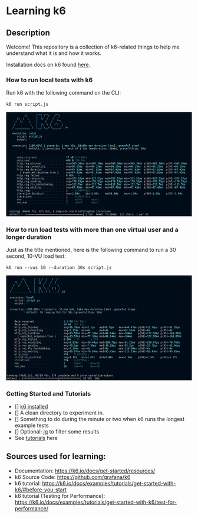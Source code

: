 # Learning k6

## Description

Welcome! This repository is a collection of k6-related things to help me understand what it is and how it works.

Installation docs on k6 found [here](https://github.com/abenipa3/learning-k6#sources-used-for-learning). 

### How to run local tests with k6
Run k6 with the following command on the CLI:
```
k6 run script.js
```
![Alt text](./imgs/image-1.png)
### How to run load tests with more than one virtual user and a longer duration
Just as the title mentioned, here is the following command to run a 30 second, 10-VU load test:
```
k6 run --vus 10 --duration 30s script.js
```
![Alt text](./imgs/image.png)

### Getting Started and Tutorials
- []  [k6 installed](https://k6.io/docs/get-started/installation)
- []  A clean directory to experiment in.
- []  Something to do during the minute or two when k6 runs the longest example tests
- []  Optional: [jq](https://stedolan.github.io/jq/) to filter some results
- See [tutorials](https://k6.io/docs/examples/tutorials/get-started-with-k6/test-for-performance/) here

## Sources used for learning:

- Documentation: https://k6.io/docs/get-started/resources/
- k6 Source Code: https://github.com/grafana/k6
- k6 tutorial: https://k6.io/docs/examples/tutorials/get-started-with-k6/#before-you-start
- k6 tutorial (Testing for Performance): https://k6.io/docs/examples/tutorials/get-started-with-k6/test-for-performance/

